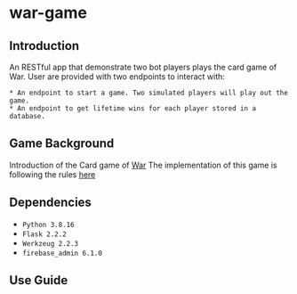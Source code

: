 # war-game

## Introduction
An RESTful app that demonstrate two bot players plays the card game of War. User are provided with two endpoints to interact with:

	* An endpoint to start a game. Two simulated players will play out the game.
	* An endpoint to get lifetime wins for each player stored in a database.

## Game Background
Introduction of the Card game of [War](https://en.wikipedia.org/wiki/War_(card_game))
The implementation of this game is following the rules [here](https://bicyclecards.com/how-to-play/war/)

## Dependencies
* `Python 3.8.16`
* `Flask 2.2.2`
* `Werkzeug 2.2.3`
* `firebase_admin 6.1.0`

## Use Guide
